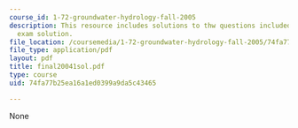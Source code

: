 ```yaml
---
course_id: 1-72-groundwater-hydrology-fall-2005
description: This resource includes solutions to thw questions included in the final
  exam solution.
file_location: /coursemedia/1-72-groundwater-hydrology-fall-2005/74fa77b25ea16a1ed0399a9da5c43465_final20041sol.pdf
file_type: application/pdf
layout: pdf
title: final20041sol.pdf
type: course
uid: 74fa77b25ea16a1ed0399a9da5c43465

---
```

None